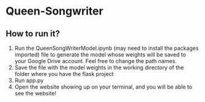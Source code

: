 # Queen-Songwriter
 
## How to run it?

1. Run the QueenSongWriterModel.ipynb (may need to install the packages imported) file to generate the model whose weights will be saved to your Google Drive account. Feel free to change the path names. 
2. Save the file with the model weights in the working directory of the folder where you have the flask project
3. Run app.py
4. Open the website showing up on your terminal, and you will be able to see the website!
